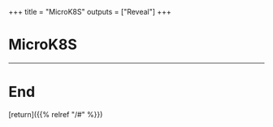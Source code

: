 
+++
title = "MicroK8S"
outputs = ["Reveal"]
+++

# MicroK8S

---

# End

[return]({{% relref "/#" %}})


